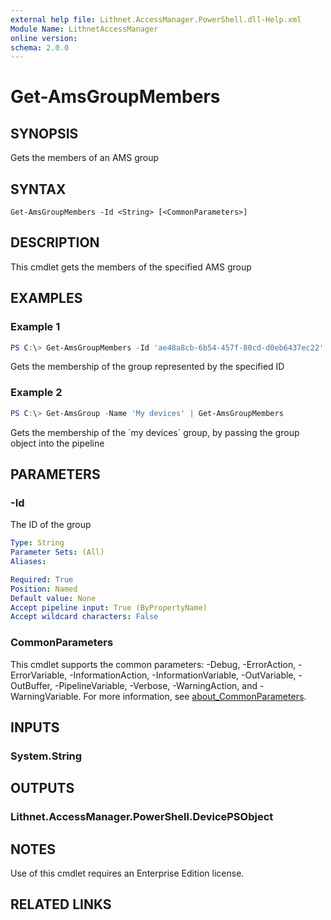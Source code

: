 ```yaml
---
external help file: Lithnet.AccessManager.PowerShell.dll-Help.xml
Module Name: LithnetAccessManager
online version:
schema: 2.0.0
---
```


# Get-AmsGroupMembers

## SYNOPSIS
Gets the members of an AMS group

## SYNTAX

```
Get-AmsGroupMembers -Id <String> [<CommonParameters>]
```

## DESCRIPTION
This cmdlet gets the members of the specified AMS group

## EXAMPLES

### Example 1
```powershell
PS C:\> Get-AmsGroupMembers -Id 'ae48a8cb-6b54-457f-80cd-d0eb6437ec22'
```

Gets the membership of the group represented by the specified ID

### Example 2
```powershell
PS C:\> Get-AmsGroup -Name 'My devices' | Get-AmsGroupMembers
```

Gets the membership of the \`my devices\` group, by passing the group object into the pipeline

## PARAMETERS

### -Id
The ID of the group

```yaml
Type: String
Parameter Sets: (All)
Aliases:

Required: True
Position: Named
Default value: None
Accept pipeline input: True (ByPropertyName)
Accept wildcard characters: False
```

### CommonParameters
This cmdlet supports the common parameters: -Debug, -ErrorAction, -ErrorVariable, -InformationAction, -InformationVariable, -OutVariable, -OutBuffer, -PipelineVariable, -Verbose, -WarningAction, and -WarningVariable. For more information, see [about_CommonParameters](http://go.microsoft.com/fwlink/?LinkID=113216).

## INPUTS

### System.String
## OUTPUTS

### Lithnet.AccessManager.PowerShell.DevicePSObject
## NOTES
Use of this cmdlet requires an Enterprise Edition license.

## RELATED LINKS
